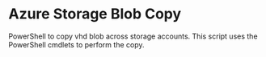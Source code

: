 # Azure Storage Blob Copy

PowerShell to copy vhd blob across storage accounts. This script uses the PowerShell cmdlets to perform the copy.
